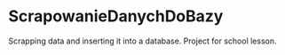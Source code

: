 # ScrapowanieDanychDoBazy
Scrapping data and inserting it into a database. Project for school lesson.
